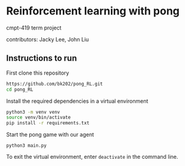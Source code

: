 # Reinforcement learning with pong

cmpt-419 term project

contributors: Jacky Lee, John Liu

## Instructions to run
First clone this repository
```bash
https://github.com/bk202/pong_RL.git
cd pong_RL
```
Install the required dependencies in a virtual environment
```bash
python3 -m venv venv
source venv/bin/activate
pip install -r requirements.txt
```
Start the pong game with our agent
```
python3 main.py
```
To exit the virtual environment, enter `deactivate` in the command line.
